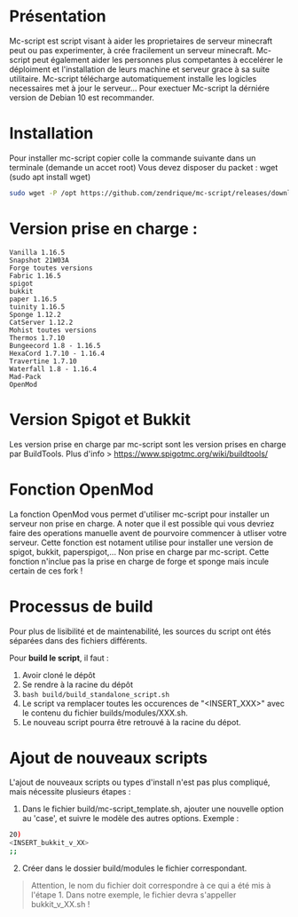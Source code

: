 # Présentation
Mc-script est script visant à aider les proprietaires de serveur minecraft peut ou pas experimenter, à crée fracilement un serveur minecraft.
Mc-script peut également aider les personnes plus competantes à eccelérer le déploiment et l'installation de leurs machine et serveur grace à sa suite utilitaire.
Mc-script télécharge automatiquement installe les logicles necessaires met à jour le serveur...
Pour exectuer Mc-script la dérniére version de Debian 10 est recommander.

# Installation
Pour installer mc-script copier colle la commande suivante dans un terminale (demande un accet root)
Vous devez disposer du packet : wget (sudo apt install wget)
```bash
sudo wget -P /opt https://github.com/zendrique/mc-script/releases/download/1.4/boot.sh && sudo bash /opt/boot.sh
```
# Version prise en charge :
```
Vanilla 1.16.5
Snapshot 21W03A
Forge toutes versions
Fabric 1.16.5
spigot
bukkit
paper 1.16.5
tuinity 1.16.5
Sponge 1.12.2
CatServer 1.12.2
Mohist toutes versions
Thermos 1.7.10
Bungeecord 1.8 - 1.16.5
HexaCord 1.7.10 - 1.16.4
Travertine 1.7.10
Waterfall 1.8 - 1.16.4
Mad-Pack
OpenMod
```
# Version Spigot et Bukkit
Les version prise en charge par mc-script sont les version prises en charge par BuildTools.
Plus d'info > https://www.spigotmc.org/wiki/buildtools/

# Fonction OpenMod
La fonction OpenMod vous permet d'utiliser mc-script pour installer un serveur non prise en charge.
A noter que il est possible qui vous devriez faire des operations manuelle avent de pourvoire commencer à utliser votre serveur.
Cette fonction est notament utilise pour installer une version de spigot, bukkit, paperspigot,... Non prise en charge par mc-script.
Cette fonction n'inclue pas la prise en charge de forge et sponge mais incule certain de ces fork !

# Processus de build
Pour plus de lisibilité et de maintenabilité, les sources du script ont étés séparées dans des fichiers différents.

Pour **build le script**, il faut :

1. Avoir cloné le dépôt
2. Se rendre à la racine du dépôt
3. `bash build/build_standalone_script.sh`
4. Le script va remplacer toutes les occurences de "<INSERT_XXX>" avec le contenu du fichier builds/modules/XXX.sh.
5. Le nouveau script pourra être retrouvé à la racine du dépot.

# Ajout de nouveaux scripts
L'ajout de nouveaux scripts ou types d'install n'est pas plus compliqué, mais nécessite plusieurs étapes :

1. Dans le fichier build/mc-script_template.sh, ajouter une nouvelle option au 'case', et suivre le modèle des autres options. Exemple :
```bash
20) 
<INSERT_bukkit_v_XX>
;;
```
2. Créer dans le dossier build/modules le fichier correspondant.
> Attention, le nom du fichier doit correspondre à ce qui a été mis à l'étape 1. Dans notre exemple, le fichier devra s'appeller bukkit_v_XX.sh !
